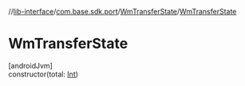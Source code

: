 //[lib-interface](../../../index.md)/[com.base.sdk.port](../index.md)/[WmTransferState](index.md)/[WmTransferState](-wm-transfer-state.md)

# WmTransferState

[androidJvm]\
constructor(total: [Int](https://kotlinlang.org/api/latest/jvm/stdlib/kotlin/-int/index.html))
